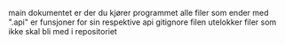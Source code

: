 main dokumentet er der du kjører programmet
alle filer som ender med ".api" er funsjoner for sin respektive api
gitignore filen utelokker filer som ikke skal bli med i repositoriet
